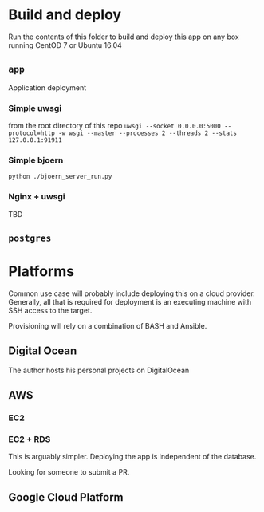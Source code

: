 # Build and deploy

Run the contents of this folder to build and deploy this app on any box running
CentOD 7 or Ubuntu 16.04

## `app`
Application deployment

### Simple uwsgi
from the root directory of this repo
`uwsgi --socket 0.0.0.0:5000 --protocol=http -w wsgi --master --processes 2 --threads 2 --stats 127.0.0.1:91911`

### Simple bjoern
`python ./bjoern_server_run.py`

### Nginx + uwsgi
TBD

## `postgres`

# Platforms
Common use case will probably include deploying this on a cloud provider. Generally, all that 
is required for deployment is an executing machine with SSH access to the target. 

Provisioning will rely on a combination of BASH and Ansible. 

## Digital Ocean
The author hosts his personal projects on DigitalOcean

## AWS 
### EC2

### EC2 + RDS
This is arguably simpler. Deploying the app is independent of the database.

Looking for someone to submit a PR. 

## Google Cloud Platform